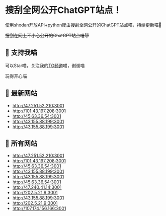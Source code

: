 # 搜刮全网公开ChatGPT站点！

使用shodan开放API+python爬虫搜刮全网公开的ChatGPT站点喵，持续更新喵🥳

~~搜刮在网上不小心公开的ChatGPT站点喵😈~~

## 🚀 支持我喵

可以Star喵，关注我的[TG频道](https://t.me/puddin_share)喵，谢谢喵

玩得开心喵

## 📖 最新网站

- http://47.251.52.210:3001
- http://101.43.197.208:3001
- http://45.63.36.54:3001
- http://43.155.88.199:3001
- http://43.155.88.199:3001


## 📖 所有网站

- http://47.251.52.210:3001
- http://101.43.197.208:3001
- http://45.63.36.54:3001
- http://43.155.88.199:3001
- http://43.155.88.199:3001
- http://45.63.36.54:3001
- http://47.240.41.14:3001
- http://202.5.21.9:3001
- http://43.155.88.199:3001
- http://202.5.21.9:3001
- http://107.174.156.166:3001


